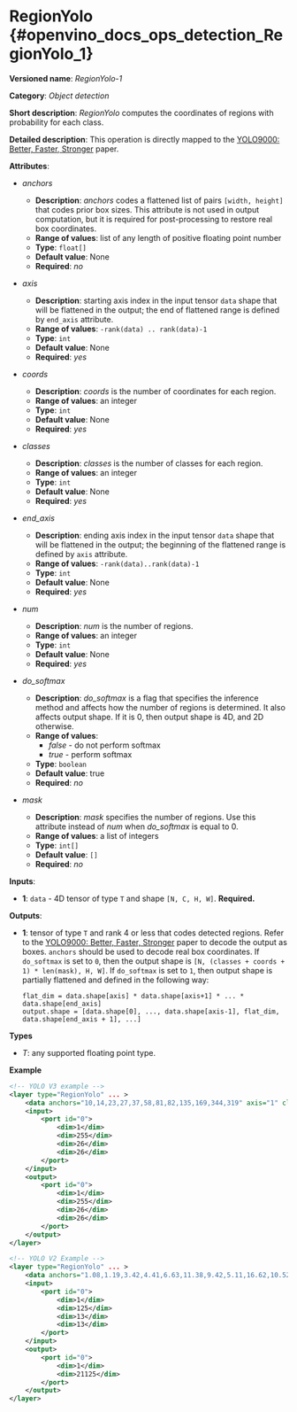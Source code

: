 # RegionYolo {#openvino_docs_ops_detection_RegionYolo_1}

**Versioned name**: *RegionYolo-1*

**Category**: *Object detection*

**Short description**: *RegionYolo* computes the coordinates of regions with probability for each class.

**Detailed description**: This operation is directly mapped to the [YOLO9000: Better, Faster, Stronger](https://arxiv.org/pdf/1612.08242.pdf) paper. 

**Attributes**:

* *anchors*

  * **Description**: *anchors* codes a flattened list of pairs `[width, height]` that codes prior box sizes. This attribute is not used in output computation, but it is required for post-processing to restore real box coordinates.
  * **Range of values**: list of any length of positive floating point number
  * **Type**: `float[]`
  * **Default value**: None
  * **Required**: *no*

* *axis*

  * **Description**: starting axis index in the input tensor `data` shape that will be flattened in the output; the end of flattened range is defined by `end_axis` attribute.
  * **Range of values**: `-rank(data) .. rank(data)-1`
  * **Type**: `int`
  * **Default value**: None
  * **Required**: *yes*

* *coords*

  * **Description**: *coords* is the number of coordinates for each region.
  * **Range of values**: an integer
  * **Type**: `int`
  * **Default value**: None
  * **Required**: *yes*

* *classes*

  * **Description**: *classes* is the number of classes for each region.
  * **Range of values**: an integer
  * **Type**: `int`
  * **Default value**: None
  * **Required**: *yes*

* *end_axis*

  * **Description**: ending axis index in the input tensor `data` shape that will be flattened in the output; the beginning of the flattened range is defined by `axis` attribute.
  * **Range of values**: `-rank(data)..rank(data)-1`
  * **Type**: `int`
  * **Default value**: None
  * **Required**: *yes*

* *num*

  * **Description**: *num* is the number of regions.
  * **Range of values**: an integer
  * **Type**: `int`
  * **Default value**: None
  * **Required**: *yes*

* *do_softmax*

  * **Description**: *do_softmax* is a flag that specifies the inference method and affects how the number of regions is determined. It also affects output shape. If it is 0, then output shape is 4D, and 2D otherwise.
  * **Range of values**:
    * *false* - do not perform softmax
    * *true* - perform softmax
  * **Type**: `boolean`
  * **Default value**: true
  * **Required**: *no*

* *mask*

  * **Description**: *mask* specifies the number of regions. Use this attribute instead of *num* when *do_softmax* is equal to 0.
  * **Range of values**: a list of integers
  * **Type**: `int[]`
  * **Default value**: `[]`
  * **Required**: *no*

**Inputs**:

*   **1**: `data` - 4D tensor of type `T` and shape `[N, C, H, W]`. **Required.**

**Outputs**:

*   **1**: tensor of type `T` and rank 4 or less that codes detected regions. Refer to the [YOLO9000: Better, Faster, Stronger](https://arxiv.org/pdf/1612.08242.pdf) paper to decode the output as boxes. `anchors` should be used to decode real box coordinates. If `do_softmax` is set to `0`, then the output shape is `[N, (classes + coords + 1) * len(mask), H, W]`. If `do_softmax` is set to `1`, then output shape is partially flattened and defined in the following way:

    `flat_dim = data.shape[axis] * data.shape[axis+1] * ... * data.shape[end_axis]`  
    `output.shape = [data.shape[0], ..., data.shape[axis-1], flat_dim, data.shape[end_axis + 1], ...]`

**Types**
* *T*: any supported floating point type.

**Example**

```xml
<!-- YOLO V3 example -->
<layer type="RegionYolo" ... >
    <data anchors="10,14,23,27,37,58,81,82,135,169,344,319" axis="1" classes="80" coords="4" do_softmax="0" end_axis="3" mask="0,1,2" num="6"/>
    <input>
        <port id="0">
            <dim>1</dim>
            <dim>255</dim>
            <dim>26</dim>
            <dim>26</dim>
        </port>
    </input>
    <output>
        <port id="0">
            <dim>1</dim>
            <dim>255</dim>
            <dim>26</dim>
            <dim>26</dim>
        </port>
    </output>
</layer>

<!-- YOLO V2 Example -->
<layer type="RegionYolo" ... >
    <data anchors="1.08,1.19,3.42,4.41,6.63,11.38,9.42,5.11,16.62,10.52" axis="1" classes="20" coords="4" do_softmax="1" end_axis="3" num="5"/>
    <input>
        <port id="0">
            <dim>1</dim>
            <dim>125</dim>
            <dim>13</dim>
            <dim>13</dim>
        </port>
    </input>
    <output>
        <port id="0">
            <dim>1</dim>
            <dim>21125</dim>
        </port>
    </output>
</layer>

```